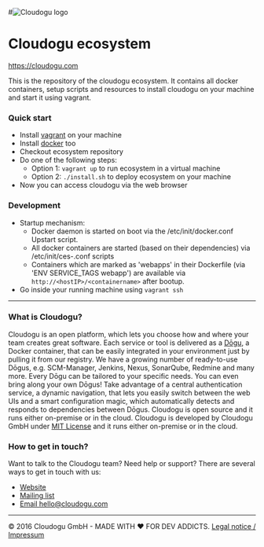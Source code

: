 #![Cloudogu logo](./images/logo.png)
# Cloudogu ecosystem
https://cloudogu.com

This is the repository of the cloudogu ecosystem. It contains all docker containers, setup scripts and resources to install cloudogu on your machine and start it using vagrant.

### Quick start
* Install [vagrant](https://www.vagrantup.com/docs/getting-started/) on your machine
* Install [docker](https://www.docker.com/) too
* Checkout ecosystem repository
* Do one of the following steps:
  - Option 1: `vagrant up` to run ecosystem in a virtual machine
  - Option 2: `./install.sh` to deploy ecosystem on your machine
* Now you can access cloudogu via the web browser

### Development
* Startup mechanism:
  - Docker daemon is started on boot via the /etc/init/docker.conf Upstart script.
  - All docker containers are started (based on their dependencies) via /etc/init/ces-<name>.conf scripts
  - Containers which are marked as 'webapps' in their Dockerfile (via 'ENV SERVICE_TAGS webapp') are available via `http://<hostIP>/<containername>` after bootup.
* Go inside your running machine using `vagrant ssh`  

---
### What is Cloudogu?
Cloudogu is an open platform, which lets you choose how and where your team creates great software. Each service or tool is delivered as a [Dōgu](https://translate.google.com/?text=D%26%23x014d%3Bgu#ja/en/%E9%81%93%E5%85%B7), a Docker container, that can be easily integrated in your environment just by pulling it from our registry. We have a growing number of ready-to-use Dōgus, e.g. SCM-Manager, Jenkins, Nexus, SonarQube, Redmine and many more. Every Dōgu can be tailored to your specific needs. You can even bring along your own Dōgus! Take advantage of a central authentication service, a dynamic navigation, that lets you easily switch between the web UIs and a smart configuration magic, which automatically detects and responds to dependencies between Dōgus. Cloudogu is open source and it runs either on-premise or in the cloud. Cloudogu is developed by Cloudogu GmbH under [MIT License](/LICENSE.md) and it runs either on-premise or in the cloud.

### How to get in touch?
Want to talk to the Cloudogu team? Need help or support? There are several ways to get in touch with us:

* [Website](https://cloudogu.com)
* [Mailing list](https://groups.google.com/forum/#!forum/cloudogu)
* [Email hello@cloudogu.com](mailto:hello@cloudogu.com)

---
&copy; 2016 Cloudogu GmbH - MADE WITH :heart: FOR DEV ADDICTS. [Legal notice / Impressum](https://cloudogu.com/imprint.html)
